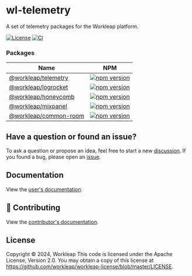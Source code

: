 # wl-telemetry

A set of telemetry packages for the Workleap platform.

[![License](https://img.shields.io/badge/License-Apache_2.0-blue.svg)](./LICENSE)
[![CI](https://github.com/workleap/wl-telemetry/actions/workflows/ci.yml/badge.svg)](https://github.com/workleap/wl-telemetry/actions/workflows/ci.yml)

### Packages

| Name | NPM |
| --- | --- |
| [@workleap/telemetry](packages/telemetry/README.md) | [![npm version](https://img.shields.io/npm/v/@workleap/telemetry)](https://www.npmjs.com/package/@workleap/telemetry) |
| [@workleap/logrocket](packages/logrocket/README.md) | [![npm version](https://img.shields.io/npm/v/@workleap/logrocket)](https://www.npmjs.com/package/@workleap/logrocket) |
| [@workleap/honeycomb](packages/honeycomb/README.md) | [![npm version](https://img.shields.io/npm/v/@workleap/honeycomb)](https://www.npmjs.com/package/@workleap/honeycomb) |
| [@workleap/mixpanel](packages/mixpanel/README.md) | [![npm version](https://img.shields.io/npm/v/@workleap/mixpanel)](https://www.npmjs.com/package/@workleap/mixpanel) |
| [@workleap/common-room](packages/common-room/README.md) | [![npm version](https://img.shields.io/npm/v/@workleap/common-room)](https://www.npmjs.com/package/@workleap/common-room) |

## Have a question or found an issue?

To ask a question or propose an idea, feel free to start a new [discussion](https://github.com/workleap/wl-telemetry/discussions). If you found a bug, please open an [issue](https://github.com/workleap/wl-telemetry/issues).

## Documentation

View the [user's documentation](https://workleap.github.io/wl-telemetry/).

## 🤝 Contributing

View the [contributor's documentation](./CONTRIBUTING.md).

## License

Copyright © 2024, Workleap This code is licensed under the Apache License, Version 2.0. You may obtain a copy of this license at https://github.com/workleap/workleap-license/blob/master/LICENSE.


